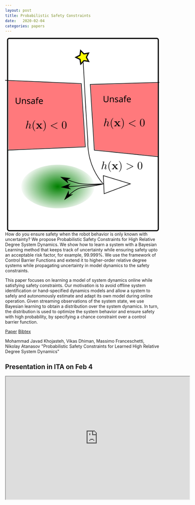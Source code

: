 ```yaml
---
layout: post
title: Probabilistic Safety Constraints
date:   2020-02-04
categories: papers
---
```



<img style="float:right" src="/images/mjkhojas-probablistic-safety.svg" />
How do you ensure safety when the robot behavior is only known with uncertainty?
We propose Probabilistic Safety Constraints for High Relative Degree System
Dynamics. We show how to learn a system with a Bayesian Learning method that
keeps track of uncertainty while ensuring safety upto an acceptable risk factor,
for example, 99.999%.
We use the framework of Control Barrier Functions and extend it to higher-order
relative degree systems while propagating uncertainty in model dynamics to the
safety constraints.

 This paper focuses on learning a model of system dynamics online while satisfying safety constraints. Our motivation is to avoid offline system identification or hand-specified dynamics models and allow a system to safely and autonomously estimate and adapt its own model during online operation. Given streaming observations of the system state, we use Bayesian learning to obtain a distribution over the system dynamics. In turn, the distribution is used to optimize the system behavior and ensure safety with high probability, by specifying a chance constraint over a control barrier function. 

[Paper](https://arxiv.org/abs/1912.10116)
[Bibtex](publications/mypub_bib.html)

<div class="bibtexitem" style="clear:both" >
Mohammad Javad Khojasteh, Vikas Dhiman, Massimo Franceschetti, Nikolay Atanasov
"Probabilistic Safety Constraints for Learned High Relative Degree System Dynamics"
</div>

## Presentation in ITA on Feb 4
<div class="row">
<iframe width="600" height="400"
  src="https://wecacuee.github.io/BayesCBF-presentation-html/index.html" ></iframe>
</div>
